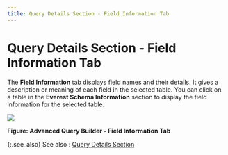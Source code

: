 ```yaml
---
title: Query Details Section - Field Information Tab
---
```


# Query Details Section - Field Information Tab


The **Field Information**  tab displays field names and their details. It gives a description or  meaning of each field in the selected table. You can click on a table  in the **Everest 
 Schema Information** section to display the field information  for the selected table.


![]({{site.utl_baseurl}}/img/aqb_field_information_tab_ut.gif)


**Figure: Advanced Query Builder - Field Information  Tab**


{:.see_also}
See also
: [Query  Details Section]({{site.utl_baseurl}}/misc/query_builder_query_details_section.html)
